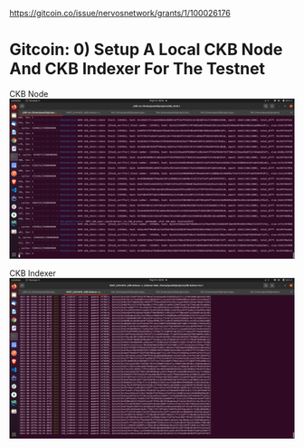 https://gitcoin.co/issue/nervosnetwork/grants/1/100026176

# Gitcoin: 0) Setup A Local CKB Node And CKB Indexer For The Testnet

CKB Node
![CKB-Node](https://github.com/quanhuynh2007/Nervos---Broaden-The-Spectrum/blob/main/Gitcoin0/CKB-Node.png?raw=true)

CKB Indexer
![CKB-indexer](https://github.com/quanhuynh2007/Nervos---Broaden-The-Spectrum/blob/main/Gitcoin0/CKB-indexer.png?raw=true)
